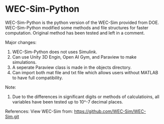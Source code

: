 # WEC-Sim-Python

WEC-Sim-Python is the python version of the WEC-Sim provided from DOE. 
WEC-Sim-Python modified some methods and file structures for faster computation.
Original method has been tested and left in a comment. 

Major changes:
1. WEC-Sim-Python does not uses Simulink.
2. Can use Unity 3D Engin, Open AI Gym, and Paraview to make simulations.
3. A seperate Paraview class is made in the objects directory.
4. Can import both mat file and txt file which allows users without MATLAB to have full compatibility.

Note: 
1. Due to the  differences in significant digits or methods of calculatioins, all variables have been tested up to 10^-7 decimal places.

References:
View WEC-Sim from: https://github.com/WEC-Sim/WEC-Sim.git
